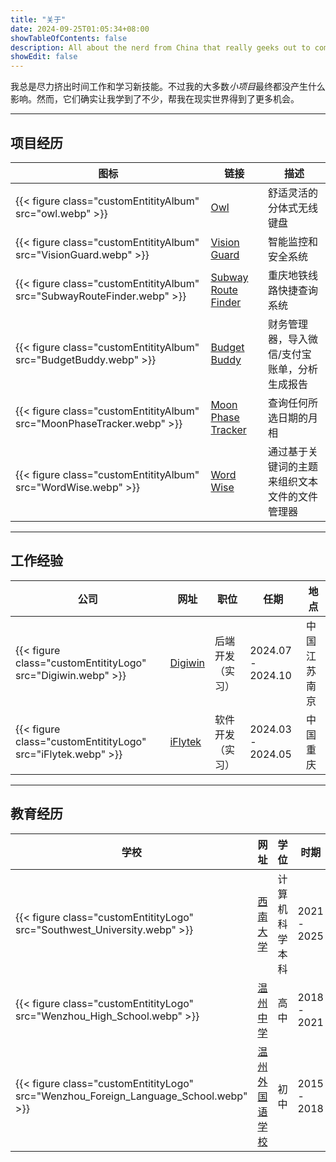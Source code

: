 ```yaml
---
title: "关于"
date: 2024-09-25T01:05:34+08:00
showTableOfContents: false
description: All about the nerd from China that really geeks out to computers and full-stack development
showEdit: false
---
```


我总是尽力挤出时间工作和学习新技能。不过我的大多数*小项目*最终都没产生什么影响。然而，它们确实让我学到了不少，帮我在现实世界得到了更多机会。

---

## 项目经历

<table>
    <thead>
        <tr>
            <th>图标</th>
            <th>链接</th>
            <th>描述</th>
        </tr>
    </thead>
    <tbody>
        <tr>
            <td>{{< figure class="customEntitityAlbum" src="owl.webp" >}}</td>
            <td><a target="_blank" href="https://github.com/hza2002/owl">Owl</a></td>
            <td>舒适灵活的分体式无线键盘</td>
        </tr>
        <tr>
            <td>{{< figure class="customEntitityAlbum" src="VisionGuard.webp" >}}</td>
            <td><a target="_blank" href="https://github.com/hza2002/VisionGuard">Vision Guard</a></td>
            <td>智能监控和安全系统</td>
        </tr>
        <tr>
            <td>{{< figure class="customEntitityAlbum" src="SubwayRouteFinder.webp" >}}</td>
            <td><a target="_blank" href="https://github.com/hza2002/SubwayRouteFinder">Subway Route Finder</a></td>
            <td>重庆地铁线路快捷查询系统</td>
        </tr>
        <tr>
            <td>{{< figure class="customEntitityAlbum" src="BudgetBuddy.webp" >}}</td>
            <td><a target="_blank" href="https://github.com/hza2002/BudgetBuddy">Budget Buddy</a></td>
            <td>财务管理器，导入微信/支付宝账单，分析生成报告</td>
        </tr>
         <tr>
            <td>{{< figure class="customEntitityAlbum" src="MoonPhaseTracker.webp" >}}</td>
            <td><a target="_blank" href="https://github.com/hza2002/MoonPhaseTracker">Moon Phase Tracker</a></td>
            <td>查询任何所选日期的月相</td>
        </tr>
        <tr>
            <td>{{< figure class="customEntitityAlbum" src="WordWise.webp" >}}</td>
            <td><a target="_blank" href="https://github.com/hza2002/WordWise">Word Wise</a></td>
            <td>通过基于关键词的主题来组织文本文件的文件管理器</td>
        </tr>
    </tbody>
</table>

---

## 工作经验

<table>
    <thead>
        <tr>
            <th>公司</th>
            <th>网址</th>
            <th>职位</th>
            <th>任期</th>
            <th>地点</th>
        </tr>
    </thead>
    <tbody>
         <tr>
            <td>{{< figure class="customEntitityLogo" src="Digiwin.webp" >}}</td>
            <td><a href="https://www.digiwin.com/" target="_blank">Digiwin</a></td>
            <td>后端开发（实习）</td>
            <td>2024.07 - 2024.10</td>
            <td>中国江苏南京</td>
        </tr>
         <tr>
            <td>{{< figure class="customEntitityLogo" src="iFlytek.webp" >}}</td>
            <td><a href="https://www.iflytek.com/" target="_blank">iFlytek</a></td>
            <td>软件开发（实习）</td>
            <td>2024.03 - 2024.05</td>
            <td>中国重庆</td>
        </tr>
    </tbody>
</table>

---

## 教育经历

<table>
    <thead>
        <tr>
            <th>学校</th>
            <th>网址</th>
            <th>学位</th>
            <th>时期</th>
        </tr>
    </thead>
    <tbody>
        <tr>
            <td>{{< figure class="customEntitityLogo" src="Southwest_University.webp" >}}</td>
            <td><a href="https://www.swu.edu.cn/" target="_blank">西南大学</a></td>
            <td>计算机科学本科</td>
            <td>2021 - 2025</td>
        </tr>
        <tr>
            <td>{{< figure class="customEntitityLogo" src="Wenzhou_High_School.webp" >}}</td>
            <td><a href="http://wzms.wzer.net/" target="_blank">温州中学</a></td>
            <td>高中</td>
            <td>2018 - 2021</td>
        </tr>
        <tr>
            <td>{{< figure class="customEntitityLogo" src="Wenzhou_Foreign_Language_School.webp" >}}</td>
            <td><a href="http://www.wzfls.net/" target="_blank">温州外国语学校</a></td>
            <td>初中</td>
            <td>2015 - 2018</td>
        </tr>
    </tbody>
</table>
